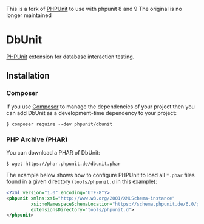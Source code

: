 
This is a fork of [PHPUnit](https://github.com/sebastianbergmann/dbunit) to use with phpunit 8 and 9
The original is no longer maintained

# DbUnit

[PHPUnit](https://phpunit.de/) extension for database interaction testing.

## Installation

### Composer

If you use [Composer](https://getcomposer.org/) to manage the dependencies of your project then you can add DbUnit as a development-time dependency to your project:

```
$ composer require --dev phpunit/dbunit
```

### PHP Archive (PHAR)

You can download a PHAR of DbUnit:

```
$ wget https://phar.phpunit.de/dbunit.phar
```

The example below shows how to configure PHPUnit to load all `*.phar` files found in a given directory (`tools/phpunit.d` in this example):

```xml
<?xml version="1.0" encoding="UTF-8"?>
<phpunit xmlns:xsi="http://www.w3.org/2001/XMLSchema-instance"
         xsi:noNamespaceSchemaLocation="https://schema.phpunit.de/6.0/phpunit.xsd"
         extensionsDirectory="tools/phpunit.d">
</phpunit>
```
